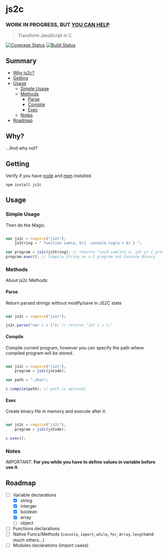 # js2c

### WORK IN PROGRESS, BUT [YOU CAN HELP](https://github.com/raphamorim/js2c/issues)

> Transform JavaScript in C

[![Coverage Status](https://coveralls.io/repos/github/raphamorim/js2c/badge.svg?branch=master)](https://coveralls.io/github/raphamorim/js2c?branch=master) [![Build Status](https://travis-ci.org/raphamorim/js2c.svg)](https://travis-ci.org/raphamorim/js2c.js)

## Summary

- [Why js2c?](#why)
- [Getting](#getting)
- [Usage](#usage)
  - [Simple Usage](#simple-usage)
  - [Methods](#methods)
    - [Parse](#parse)
    - [Compile](#compile)
    - [Exec](#exec)
  - [Notes](#notes)
- [Roadmap](#roadmap)

## Why?

...And why not?

## Getting

Verify if you have [node](https://nodejs.org/en/) and [npm](https://www.npmjs.org/) installed.

```shell
npm install js2c
```

## Usage

### Simple Usage

Then do the Magic.

```javascript

var js2c = require("js2c"),
    jsString = " function sum(a, b){  console.log(a + b) } ";

var program = js2c(jsString); // returns "void sum(int x, int y) { printf("%d ", x + y); }"
program.exec(); // Compile String as a C program and Execute Binary

```

### Methods

About js2c Methods:

#### Parse

Return parsed strings without modify/save in JS2C state

```js

var js2c = require("js2c");

js2c.parse("var i = 1"); // returns "int i = 1;"

```

#### Compile

Compile current program, however you can specify the path where compiled program will be stored.

```js

var js2c = require("js2c"),
    program = js2c(jsCode);

var path = "./bin";

c.compile(path); // path is optional

```

#### Exec

Create binary file in memory and execute after it.

```js

var js2c = require("js2c"),
    program = js2c(jsCode);

c.exec();

```

### Notes

IMPORTANT: **For you while you have to define values in variable before use it.**

## Roadmap

- [ ] Variable declarations
  - [x] string
  - [x] interger
  - [x] boolean
  - [x] array
  - [ ] object
- [ ] Functions declarations
- [ ] Native Funcs/Methods (`console`, `import`, `while`, `for`, `Array.length`and much others...)
- [ ] Modules declarations (import cases)
